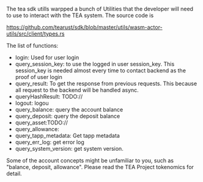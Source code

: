 The tea sdk utills warpped a bunch of Utilities that the developer will need to use to interact with the TEA system. The source code is

https://github.com/tearust/sdk/blob/master/utils/wasm-actor-utils/src/client/types.rs

The list of functions:
- login: Used for user login
- query_session_key: to use the logged in user session_key. This session_key is needed almost every time to contact backend as the proof of user login
- query_result: To get the response from previous requests. This because all request to the backend will be handled async.
- queryHashResult: TODO://
- logout: logou
- query_balance: query the account balance
- query_deposit: query the deposit balance 
- query_asset:TODO://
- query_allowance:
- query_tapp_metadata: Get tapp metadata
- query_err_log: get error log
- query_system_version: get system version.

Some of the account concepts might be unfamiliar to you, such as "balance, deposit, allowance". Please read the TEA Project tokenomics for detail.


